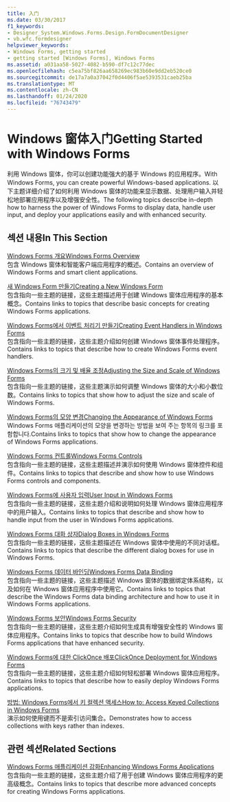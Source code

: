 ```yaml
---
title: 入门
ms.date: 03/30/2017
f1_keywords:
- Designer_System.Windows.Forms.Design.FormDocumentDesigner
- vb.wfc.formdesigner
helpviewer_keywords:
- Windows Forms, getting started
- getting started [Windows Forms], Windows Forms
ms.assetid: a031aa58-5027-4082-b590-df7c12c77dec
ms.openlocfilehash: c5ea75bf826aa658269ec983b60e9dd2eb520ce0
ms.sourcegitcommit: de17a7a0a37042f0d4406f5ae5393531caeb25ba
ms.translationtype: MT
ms.contentlocale: zh-CN
ms.lasthandoff: 01/24/2020
ms.locfileid: "76743479"
---
```

# <a name="getting-started-with-windows-forms"></a><span data-ttu-id="c9f5c-102">Windows 窗体入门</span><span class="sxs-lookup"><span data-stu-id="c9f5c-102">Getting Started with Windows Forms</span></span>
<span data-ttu-id="c9f5c-103">利用 Windows 窗体，你可以创建功能强大的基于 Windows 的应用程序。</span><span class="sxs-lookup"><span data-stu-id="c9f5c-103">With Windows Forms, you can create powerful Windows-based applications.</span></span> <span data-ttu-id="c9f5c-104">以下主题详细介绍了如何利用 Windows 窗体的功能来显示数据、处理用户输入并轻松地部署应用程序以及增强安全性。</span><span class="sxs-lookup"><span data-stu-id="c9f5c-104">The following topics describe in-depth how to harness the power of Windows Forms to display data, handle user input, and deploy your applications easily and with enhanced security.</span></span>  
  
## <a name="in-this-section"></a><span data-ttu-id="c9f5c-105">섹션 내용</span><span class="sxs-lookup"><span data-stu-id="c9f5c-105">In This Section</span></span>  
 [<span data-ttu-id="c9f5c-106">Windows Forms 개요</span><span class="sxs-lookup"><span data-stu-id="c9f5c-106">Windows Forms Overview</span></span>](windows-forms-overview.md)  
 <span data-ttu-id="c9f5c-107">包含 Windows 窗体和智能客户端应用程序的概述。</span><span class="sxs-lookup"><span data-stu-id="c9f5c-107">Contains an overview of Windows Forms and smart client applications.</span></span>  
  
 [<span data-ttu-id="c9f5c-108">새 Windows Form 만들기</span><span class="sxs-lookup"><span data-stu-id="c9f5c-108">Creating a New Windows Form</span></span>](creating-a-new-windows-form.md)  
 <span data-ttu-id="c9f5c-109">包含指向一些主题的链接，这些主题描述用于创建 Windows 窗体应用程序的基本概念。</span><span class="sxs-lookup"><span data-stu-id="c9f5c-109">Contains links to topics that describe basic concepts for creating Windows Forms applications.</span></span>  
  
 [<span data-ttu-id="c9f5c-110">Windows Forms에서 이벤트 처리기 만들기</span><span class="sxs-lookup"><span data-stu-id="c9f5c-110">Creating Event Handlers in Windows Forms</span></span>](creating-event-handlers-in-windows-forms.md)  
 <span data-ttu-id="c9f5c-111">包含指向一些主题的链接，这些主题介绍如何创建 Windows 窗体事件处理程序。</span><span class="sxs-lookup"><span data-stu-id="c9f5c-111">Contains links to topics that describe how to create Windows Forms event handlers.</span></span>  
  
 [<span data-ttu-id="c9f5c-112">Windows Forms의 크기 및 배율 조정</span><span class="sxs-lookup"><span data-stu-id="c9f5c-112">Adjusting the Size and Scale of Windows Forms</span></span>](adjusting-the-size-and-scale-of-windows-forms.md)  
 <span data-ttu-id="c9f5c-113">包含指向一些主题的链接，这些主题演示如何调整 Windows 窗体的大小和小数位数。</span><span class="sxs-lookup"><span data-stu-id="c9f5c-113">Contains links to topics that show how to adjust the size and scale of Windows Forms.</span></span>  
  
 [<span data-ttu-id="c9f5c-114">Windows Forms의 모양 변경</span><span class="sxs-lookup"><span data-stu-id="c9f5c-114">Changing the Appearance of Windows Forms</span></span>](changing-the-appearance-of-windows-forms.md)  
 <span data-ttu-id="c9f5c-115">Windows Forms 애플리케이션의 모양을 변경하는 방법을 보여 주는 항목의 링크를 포함합니다.</span><span class="sxs-lookup"><span data-stu-id="c9f5c-115">Contains links to topics that show how to change the appearance of Windows Forms applications.</span></span>  
  
 [<span data-ttu-id="c9f5c-116">Windows Forms 컨트롤</span><span class="sxs-lookup"><span data-stu-id="c9f5c-116">Windows Forms Controls</span></span>](./controls/index.md)  
 <span data-ttu-id="c9f5c-117">包含指向一些主题的链接，这些主题描述并演示如何使用 Windows 窗体控件和组件。</span><span class="sxs-lookup"><span data-stu-id="c9f5c-117">Contains links to topics that describe and show how to use Windows Forms controls and components.</span></span>  
  
 [<span data-ttu-id="c9f5c-118">Windows Forms에 사용자 입력</span><span class="sxs-lookup"><span data-stu-id="c9f5c-118">User Input in Windows Forms</span></span>](user-input-in-windows-forms.md)  
 <span data-ttu-id="c9f5c-119">包含指向一些主题的链接，这些主题介绍和说明如何处理 Windows 窗体应用程序中的用户输入。</span><span class="sxs-lookup"><span data-stu-id="c9f5c-119">Contains links to topics that describe and show how to handle input from the user in Windows Forms applications.</span></span>  
  
 [<span data-ttu-id="c9f5c-120">Windows Forms 대화 상자</span><span class="sxs-lookup"><span data-stu-id="c9f5c-120">Dialog Boxes in Windows Forms</span></span>](dialog-boxes-in-windows-forms.md)  
 <span data-ttu-id="c9f5c-121">包含指向一些主题的链接，这些主题描述在 Windows 窗体中使用的不同对话框。</span><span class="sxs-lookup"><span data-stu-id="c9f5c-121">Contains links to topics that describe the different dialog boxes for use in Windows Forms.</span></span>  
  
 [<span data-ttu-id="c9f5c-122">Windows Forms 데이터 바인딩</span><span class="sxs-lookup"><span data-stu-id="c9f5c-122">Windows Forms Data Binding</span></span>](windows-forms-data-binding.md)  
 <span data-ttu-id="c9f5c-123">包含指向一些主题的链接，这些主题描述 Windows 窗体的数据绑定体系结构，以及如何在 Windows 窗体应用程序中使用它。</span><span class="sxs-lookup"><span data-stu-id="c9f5c-123">Contains links to topics that describe the Windows Forms data binding architecture and how to use it in Windows Forms applications.</span></span>  
  
 [<span data-ttu-id="c9f5c-124">Windows Forms 보안</span><span class="sxs-lookup"><span data-stu-id="c9f5c-124">Windows Forms Security</span></span>](windows-forms-security.md)  
 <span data-ttu-id="c9f5c-125">包含指向一些主题的链接，这些主题介绍如何生成具有增强安全性的 Windows 窗体应用程序。</span><span class="sxs-lookup"><span data-stu-id="c9f5c-125">Contains links to topics that describe how to build Windows Forms applications that have enhanced security.</span></span>  
  
 [<span data-ttu-id="c9f5c-126">Windows Forms에 대한 ClickOnce 배포</span><span class="sxs-lookup"><span data-stu-id="c9f5c-126">ClickOnce Deployment for Windows Forms</span></span>](clickonce-deployment-for-windows-forms.md)  
 <span data-ttu-id="c9f5c-127">包含指向一些主题的链接，这些主题介绍如何轻松部署 Windows 窗体应用程序。</span><span class="sxs-lookup"><span data-stu-id="c9f5c-127">Contains links to topics that describe how to easily deploy Windows Forms applications.</span></span>  
  
 [<span data-ttu-id="c9f5c-128">방법: Windows Forms에서 키 컬렉션 액세스</span><span class="sxs-lookup"><span data-stu-id="c9f5c-128">How to: Access Keyed Collections in Windows Forms</span></span>](how-to-access-keyed-collections-in-windows-forms.md)  
 <span data-ttu-id="c9f5c-129">演示如何使用键而不是索引访问集合。</span><span class="sxs-lookup"><span data-stu-id="c9f5c-129">Demonstrates how to access collections with keys rather than indexes.</span></span>  
  
## <a name="related-sections"></a><span data-ttu-id="c9f5c-130">관련 섹션</span><span class="sxs-lookup"><span data-stu-id="c9f5c-130">Related Sections</span></span>  
 [<span data-ttu-id="c9f5c-131">Windows Forms 애플리케이션 강화</span><span class="sxs-lookup"><span data-stu-id="c9f5c-131">Enhancing Windows Forms Applications</span></span>](./advanced/index.md)  
 <span data-ttu-id="c9f5c-132">包含指向一些主题的链接，这些主题介绍了用于创建 Windows 窗体应用程序的更高级概念。</span><span class="sxs-lookup"><span data-stu-id="c9f5c-132">Contains links to topics that describe more advanced concepts for creating Windows Forms applications.</span></span>
